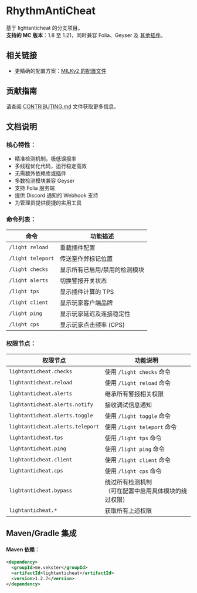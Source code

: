 # RhythmAntiCheat
基于 lightanticheat 的分支项目。<br>
**支持的 MC 版本**：1.8 至 1.21，同时兼容 Folia、Geyser 及 [其他插件](F-A-Q.md)。

## 相关链接
* 更精确的配置方案：[MILKv2 的配置文件](https://github.com/MILKv2/lightanticheat-config)

## 贡献指南
请查阅 [CONTRIBUTING.md](CONTRIBUTING.md) 文件获取更多信息。

## 文档说明
### 核心特性：
* 精准检测机制，极低误报率
* 多线程优化代码，运行稳定高效
* 无需额外依赖库或插件
* 多数检测模块兼容 Geyser
* 支持 Folia 服务端
* 提供 Discord 通知的 Webhook 支持
* 为管理员提供便捷的实用工具

### 命令列表：
| 命令 | 功能描述 |
|------|----------|
| `/light reload` | 重载插件配置 |
| `/light teleport` | 传送至作弊标记位置 |
| `/light checks` | 显示所有已启用/禁用的检测模块 |
| `/light alerts` | 切换警报开关状态 |
| `/light tps` | 显示插件计算的 TPS |
| `/light client` | 显示玩家客户端品牌 |
| `/light ping` | 显示玩家延迟及连接稳定性 |
| `/light cps` | 显示玩家点击频率 (CPS) |

### 权限节点：
| 权限节点 | 功能说明 |
|----------|----------|
| `lightanticheat.checks` | 使用 `/light checks` 命令 |
| `lightanticheat.reload` | 使用 `/light reload` 命令 |
| `lightanticheat.alerts` | 继承所有警报相关权限 |
| `lightanticheat.alerts.notify` | 接收调试信息通知 |
| `lightanticheat.alerts.toggle` | 使用 `/light toggle` 命令 |
| `lightanticheat.alerts.teleport` | 使用 `/light teleport` 命令 |
| `lightanticheat.tps` | 使用 `/light tps` 命令 |
| `lightanticheat.ping` | 使用 `/light ping` 命令 |
| `lightanticheat.client` | 使用 `/light client` 命令 |
| `lightanticheat.cps` | 使用 `/light cps` 命令 |
| `lightanticheat.bypass` | 绕过所有检测机制<br>（可在配置中启用具体模块的绕过权限） |
| `lightanticheat.*` | 获取所有上述权限 |

## Maven/Gradle 集成
#### Maven 依赖：
```xml
<dependency>
  <groupId>me.vekster</groupId>
  <artifactId>lightanticheat</artifactId>
  <version>1.2.7</version>
</dependency>
